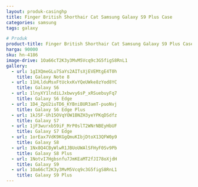 ```yaml
---
layout: produk-casinghp
title: Finger British Shorthair Cat Samsung Galaxy S9 Plus Case
categories: samsung
tags: galaxy

# Produk
product-title: Finger British Shorthair Cat Samsung Galaxy S9 Plus Case
harga: 90000
sku: hn-4186
image-drive: 1Oa66cT2K3y3MvM5Vcq9c3G5figS8RnL1
gallery:
  - url: 1gIXQmeGLu7SaYs2AITsXjEVEMtgE4T0h
    title: Galaxy Note 8
  - url: 11HLlduMsxFtUckxKvYQeUWke8zYod8YC
    title: Galaxy S6
  - url: 1lnyXY1lndiLJxbwvy6sP_xRSuebuyFq7
    title: Galaxy S6 Edge
  - url: 1D4_ZpU2iuTD6_KYBniBUR3amT-puoNvj
    title: Galaxy S6 Edge Plus
  - url: 1kJ5F-Uh15OVqYOW1BNZH3yeYPKqDSdfz
    title: Galaxy S7
  - url: 1jF3wurxb59iF_MrP0slT2WNrNBEyHbUF
    title: Galaxy S7 Edge
  - url: 1orEax7VdK9KGgQmuKIbjDtoX13QFW0p9
    title: Galaxy S8
  - url: 1Nx8Q4CByWlwR1JBUoUWAlSFHyF0Sv9Pb
    title: Galaxy S8 Plus
  - url: 1NotvI7Hgbsnfu7JmKEaMT2fJI78oXjdH
    title: Galaxy S9
  - url: 1Oa66cT2K3y3MvM5Vcq9c3G5figS8RnL1
    title: Galaxy S9 Plus
---
```

